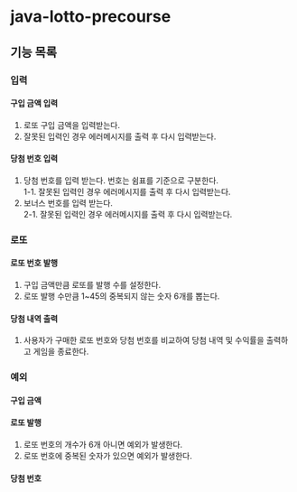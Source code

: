 # java-lotto-precourse
## 기능 목록
### 입력
#### 구입 금액 입력
1. 로또 구입 금액을 입력받는다. <br>
2. 잘못된 입력인 경우 에러메시지를 출력 후 다시 입력받는다. <br>

#### 당첨 번호 입력
1. 당첨 번호를 입력 받는다. 번호는 쉼표를 기준으로 구분한다. <br>
1-1. 잘못된 입력인 경우 에러메시지를 출력 후 다시 입력받는다. <br>
2. 보너스 번호를 입력 받는다. <br>
2-1. 잘못된 입력인 경우 에러메시지를 출력 후 다시 입력받는다. <br>

### 로또
#### 로또 번호 발행
1. 구입 금액만큼 로또를 발행 수를 설정한다. <br>
2. 로또 발행 수만큼 1~45의 중복되지 않는 숫자 6개를 뽑는다. <br>

#### 당첨 내역 출력
1. 사용자가 구매한 로또 번호와 당첨 번호를 비교하여 당첨 내역 및 수익률을 출력하고 게임을 종료한다. <br>

### 예외
#### 구입 금액
#### 로또 발행
1. 로또 번호의 개수가 6개 아니면 예외가 발생한다. <br>
2. 로또 번호에 중복된 숫자가 있으면 예외가 발생한다. <br>
#### 당첨 번호
